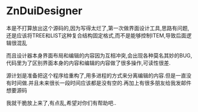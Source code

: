 # ZnDuiDesigner

本是不打算放出这个源码的,因为写得太烂了,第一次做界面设计工具,思路有问题,还是应该将TREE和LIST这种复合结构固定格式,而不是能够控制ITEM,导致后面逻辑很混乱

而且设计器本身界面布局和编辑的内容因为互相冲突,会出现各种莫名其妙的BUG,代码里为了区别界面本身的内容和编辑的内容做了很多操作,可读性很差.

源计划是准备把这个程序给重构了,用多进程的方式来分离编辑的内容.但是一直没有时间做.并且未来很长一段时间应该都是没有空的.再加上有很多朋友给我发邮件想要源码

我就干脆放上来了,有点乱,希望对你们有帮助吧..
